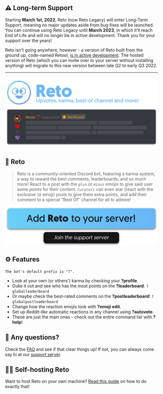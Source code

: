 ## ⚠️ Long-term Support

Starting **March 1st, 2022**, Reto (now Reto Legacy) will enter Long-Term Support, meaning no major updates aside from bug fixes will be launched. You can continue using Reto Legacy until **March 2023**, in which it'll reach End of Life and will no longer be in active development. Thank you for your support over the years!

Reto isn't going anywhere, however - a version of Reto built from the ground up, code-named Retool, [is in active development](https://github.com/honiemun/reto). The hosted version of Reto (which you can invite over to your server without installing anything) will migrate to this new version between late Q2 to early Q3 2022.

***

![Reto cover](assets/promo-reto.png)

## 🤖 Reto
> Reto is a community-oriented Discord bot, featuring a karma system, a way to reward the best comments, leaderboards, and so much more! React to a post with the `plus` or `minus` emojis to give said user some points for their content. `Curators` can even star (react with the exclusive `10` emoji) posts to give them extra points, and add their comment to a special "Best Of" channel for all to admire!

[![Add Reto](assets/add-reto.png)](https://discord.com/oauth2/authorize?client_id=591466921812164608&permissions=1342524496&scope=bot)
[![Join Server](assets/join-server.png)](https://discord.gg/RAwfrty)

## ⚙️ Features
`The bot's default prefix is "?".`
- Look at your own (or others') karma by checking your **?profile**.
- Duke it out and see who has the most points on the **?leaderboard**. `?globalleaderboard`
- Or maybe check the best-rated comments on the **?postleaderboard**!  `?globalpostleaderboard`
- Change how the reaction emojis look with **?emoji edit**.
- Set up _Reddit-like_ automatic reactions in any channel using **?autovote**.
- These are just the main ones - check out the entire command list with **?help**!

## 🙋 Any questions?
Check the [FAQ](https://github.com/honiemun/reto-legacy/wiki/Frequently-Asked-Questions) and see if that clear things up! If not, you can always come say hi at our [support server](https://discord.gg/rrszpTN).

## 👨‍💻 Self-hosting Reto
Want to host Reto on your own machine? [Read this guide](https://github.com/honiemun/reto-legacy/wiki/Self-hosting-Reto) on how to do exactly that!
